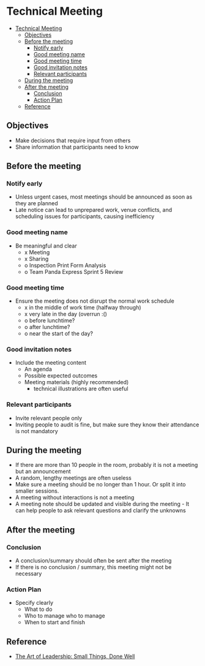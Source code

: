# Technical Meeting

- [Technical Meeting](#technical-meeting)
  - [Objectives](#objectives)
  - [Before the meeting](#before-the-meeting)
    - [Notify early](#notify-early)
    - [Good meeting name](#good-meeting-name)
    - [Good meeting time](#good-meeting-time)
    - [Good invitation notes](#good-invitation-notes)
    - [Relevant participants](#relevant-participants)
  - [During the meeting](#during-the-meeting)
  - [After the meeting](#after-the-meeting)
    - [Conclusion](#conclusion)
    - [Action Plan](#action-plan)
  - [Reference](#reference)

## Objectives

- Make decisions that require input from others
- Share information that participants need to know

## Before the meeting

### Notify early

- Unless urgent cases, most meetings should be announced as soon as they are planned
- Late notice can lead to unprepared work, venue conflicts, and scheduling issues for participants, causing inefficiency

### Good meeting name

- Be meaningful and clear
  - x Meeting
  - x Sharing
  - o Inspection Print Form Analysis
  - o Team Panda Express Sprint 5 Review

### Good meeting time

- Ensure the meeting does not disrupt the normal work schedule
  - x in the middle of work time (halfway through)
  - x very late in the day (overrun :()
  - o before lunchtime?
  - o after lunchtime?
  - o near the start of the day?

### Good invitation notes

- Include the meeting content
  - An agenda
  - Possible expected outcomes
  - Meeting materials (highly recommended)
    - technical illustrations are often useful

### Relevant participants

- Invite relevant people only
- Inviting people to audit is fine, but make sure they know their attendance is not mandatory

## During the meeting

- If there are more than 10 people in the room, probably it is not a meeting but an announcement
- A random, lengthy meetings are often useless
- Make sure a meeting should be no longer than 1 hour. Or split it into smaller sessions.
- A meeting without interactions is not a meeting
- A meeting note should be updated and visible during the meeting - It can help people to ask relevant questions and clarify the unknowns

## After the meeting

### Conclusion

- A conclusion/summary should often be sent after the meeting
- If there is no conclusion / summary, this meeting might not be necessary

### Action Plan

- Specify clearly
  - What to do
  - Who to manage who to manage
  - When to start and finish

## Reference

- [The Art of Leadership: Small Things, Done Well](https://www.oreilly.com/library/view/the-art-of/9781492045687 "https://www.oreilly.com/library/view/the-art-of/9781492045687")
